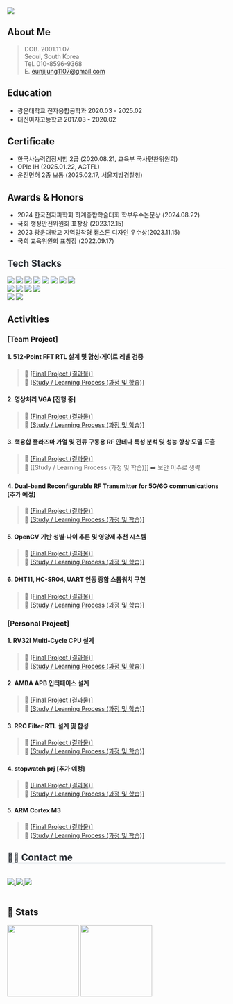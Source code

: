 

<div align= "left">
    <img src="https://capsule-render.vercel.app/api?type=waving&color=0:47d1ff,100:f37ce9&height=180&text=Eunji's%20Portfolio&animation=fadeIn&fontColor=656161&fontSize=70" />
    </div>

## About Me

> DOB. 2001.11.07 <br>
> Seoul, South Korea <br>
> Tel. 010-8596-9368 <br>
> E. eunjijung1107@gmail.com <br>
 
## Education

- 광운대학교 전자융합공학과 2020.03 - 2025.02
- 대진여자고등학교 2017.03 - 2020.02

## Certificate

- 한국사능력검정시험 2급 (2020.08.21, 교육부 국사편찬위원회)
- OPIc IH (2025.01.22, ACTFL)
- 운전면허 2종 보통 (2025.02.17, 서울지방경찰청)

## Awards & Honors

- 2024 한국전자파학회 하계종합학술대회 학부우수논문상 (2024.08.22)
- 국회 행정안전위원회 표창장 (2023.12.15)
- 2023 광운대학교 지역밀착형 캡스톤 디자인 우수상(2023.11.15)
- 국회 교육위원회 표창장 (2022.09.17)


<div align= "left">
    <h2 style="border-bottom: 1px solid #d8dee4; color: #282d33;"> Tech Stacks </h2>  
    <div style="margin: 0 auto; text-align: left;" align= "left"> 
        <img src="https://img.shields.io/badge/VCS-563586?style=flat">
        <img src="https://img.shields.io/badge/Verdi-563586?style=flat">
        <img src="https://img.shields.io/badge/Vivado-32CD32?style=flat">
        <img src="https://img.shields.io/badge/ADS-E90029?style=flat">
        <img src="https://img.shields.io/badge/CST-009DE1?style=flat">
        <img src="https://img.shields.io/badge/Custom Compiler-563586?style=flat">
        <img src="https://img.shields.io/badge/Virtuoso-E0E0E0?style=flat">
        <img src="https://img.shields.io/badge/Github-181717?style=flat&logo=Github&logoColor=white">
        </div></div>
    <div style="margin: 0 auto; text-align: left;" align= "left"> <img src="https://img.shields.io/badge/C-A8B9CC?style=flat&logo=C&logoColor=white">
          <img src="https://img.shields.io/badge/Matlab-0076a8?style=flat&logo=Matlab&logoColor=white">
          <img src="https://img.shields.io/badge/Verilog-181717?style=flat">
          <img src="https://img.shields.io/badge/Systemverilog-181717?style=flat">
          </div>
    </div>
    <div style="margin: 0 auto; text-align: left;" align= "left"> 
          <img src="https://img.shields.io/badge/Linux-FCC624?style=flat&logo=Linux&logoColor=white">
          <img src="https://img.shields.io/badge/Windows-563586?style=flat">
    </div>
    


## Activities

### [Team Project]


#### 1. 512-Point FFT RTL 설계 및 합성·게이트 레벨 검증 <br>
> 🔹 [[Final Project (결과물)]](https://github.com/2735C/KDT_FFT_Design) <br>
> 🔸 [[Study / Learning Process (과정 및 학습)]](https://github.com/2735C/SoC_Front_end/issues)

#### 2. 영상처리 VGA [진행 중] <br>
> 🔹 [[Final Project (결과물)]]() <br>
> 🔸 [[Study / Learning Process (과정 및 학습)]]()


#### 3. 핵융합 플라즈마 가열 및 전류 구동용 RF 안테나 특성 분석 및 성능 향상 모델 도출  <br>
> 🔹 [[Final Project (결과물)]](https://github.com/2735C/RF_Antenna_Design) <br>
> 🔸 [[Study / Learning Process (과정 및 학습)]] :arrow_right: 보안 이슈로 생략

#### 4. Dual-band Reconfigurable RF Transmitter for 5G/6G communications [추가 예정] <br>
> 🔹 [[Final Project (결과물)]](https://github.com/2735C/2024_KWIX) <br>
> 🔸 [[Study / Learning Process (과정 및 학습)]](https://github.com/2735C/2024_KWIX/issues)

#### 5. OpenCV 기반 성별·나이 추론 및 영양제 추천 시스템  <br>
> 🔹 [[Final Project (결과물)]](https://github.com/2735C/KDT_AI_Algorithm_Project) <br>
> 🔸 [[Study / Learning Process (과정 및 학습)]](https://github.com/2735C/AI_Algorithm/issues)


#### 6. DHT11, HC-SR04, UART 연동 종합 스톱워치 구현  <br>
> 🔹 [[Final Project (결과물)]](https://github.com/2735C/Verilog) <br>
> 🔸 [[Study / Learning Process (과정 및 학습)]](https://github.com/2735C/Verilog/issues)



### [Personal Project]


#### 1. RV32I Multi-Cycle CPU 설계  <br>
> 🔹 [[Final Project (결과물)]](https://github.com/2735C/KDT_CPU_Design) <br>
> 🔸 [[Study / Learning Process (과정 및 학습)]](https://github.com/2735C/KDT_CPU_Design/issues)

#### 2. AMBA APB 인터페이스 설계 <br>
> 🔹 [[Final Project (결과물)]](https://github.com/2735C/KDT_Peripheral_Design) <br>
> 🔸 [[Study / Learning Process (과정 및 학습)]](https://github.com/2735C/KDT_Peripheral_Design/issues)

#### 3. RRC Filter RTL 설계 및 합성 <br>
> 🔹 [[Final Project (결과물)]](https://github.com/2735C/SoC_Front_end/issues/6) <br>
> 🔸 [[Study / Learning Process (과정 및 학습)]](https://github.com/2735C/SoC_Front_end/issues)

#### 4. stopwatch prj [추가 예정]  <br>
> 🔹 [[Final Project (결과물)]]() <br>
> 🔸 [[Study / Learning Process (과정 및 학습)]]()

#### 5. ARM Cortex M3  <br>
> 🔹 [[Final Project (결과물)]](https://github.com/2735C/KDT_ARM) <br>
> 🔸 [[Study / Learning Process (과정 및 학습)]](https://github.com/2735C/AI_ARM/issues)


<div align= "left">
    <h2 style="border-bottom: 1px solid #d8dee4; color: #282d33;"> 🧑‍💻 Contact me </h2> <br> 
    <div align= "left"> <a href=jj.s001> <img src="https://img.shields.io/badge/Instagram-E4405F?style=flat&logo=Instagram&logoColor=white&link=jj.s001"> </a>
         <a href=mailto:~@gmail.com> <img src="https://img.shields.io/badge/Gmail-EA4335?style=flat&logo=Gmail&logoColor=white&link=mailto:~@gmail.com"> </a>
         <a href=~....> <img src="https://img.shields.io/badge/Notion-000000?style=flat&logo=Notion&logoColor=white&link=~...."> </a>
          </div>  <br> 
    <div align= "left">  </div> 
    </div>
    <div align= "left"> 

<h2>🏅 Stats</h2>
<p>
  <span style="display:inline-block; vertical-align:top;">
    <img src="https://github-readme-stats.vercel.app/api?username=2735C&show_icons=true&theme=default&custom_title=2735C's%20GitHub%20Stats" height="165"/>
  </span>
  <span style="display:inline-block; vertical-align:top;">
    <img src="https://github-readme-stats.vercel.app/api/top-langs/?username=2735C&layout=compact&theme=default" height="165"/>
  </span>
</p>






<!--
**2735C/2735C** is a ✨ _special_ ✨ repository because its `README.md` (this file) appears on your GitHub profile.

Here are some ideas to get you started:

- 🔭 I’m currently working on ...
- 🌱 I’m currently learning ...
- 👯 I’m looking to collaborate on ...
- 🤔 I’m looking for help with ...
- 💬 Ask me about ...
- 📫 How to reach me: ...
- 😄 Pronouns: ...
- ⚡ Fun fact: ...
-->

